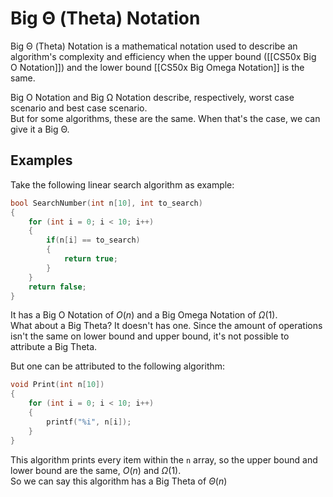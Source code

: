 # Big Θ (Theta) Notation
Big Θ (Theta) Notation is a mathematical notation used to describe an algorithm's complexity and efficiency when the upper bound ([[CS50x Big O Notation]]) and the lower bound [[CS50x Big Omega Notation]] is the same.

Big O Notation and Big Ω Notation describe, respectively, worst case scenario and best case scenario.  
But for some algorithms, these are the same. When that's the case, we can give it a Big Θ. 

## Examples
Take the following linear search algorithm as example:
```c
bool SearchNumber(int n[10], int to_search)
{
    for (int i = 0; i < 10; i++)
    {
        if(n[i] == to_search)
        {
            return true;
        } 
    }
    return false;
}
```
It has a Big O Notation of $O(n)$ and a Big Omega Notation of $Ω(1)$.  
What about a Big Theta? It doesn't has one. Since the amount of operations isn't the same on lower bound and upper bound, it's not possible to attribute a Big Theta.

But one can be attributed to the following algorithm:

```c
void Print(int n[10])
{
    for (int i = 0; i < 10; i++)
    {
        printf("%i", n[i]);
    }
}
```
This algorithm prints every item within the `n` array, so the upper bound and lower bound are the same, $O(n)$ and $Ω(1)$.  
So we can say this algorithm has a Big Theta of $Θ(n)$
